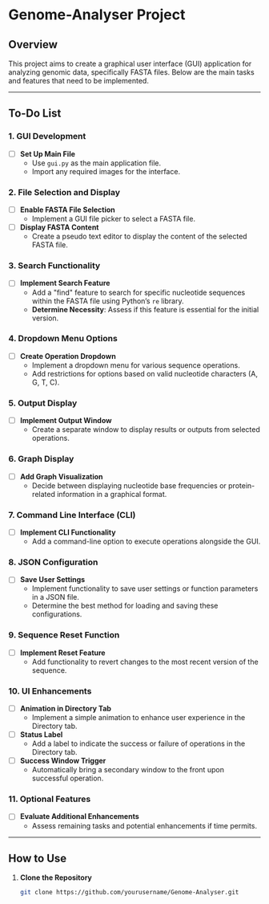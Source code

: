 # Genome-Analyser Project

## Overview
This project aims to create a graphical user interface (GUI) application for analyzing genomic data, specifically FASTA files. Below are the main tasks and features that need to be implemented.

---

## To-Do List

### 1. GUI Development
- [ ] **Set Up Main File**
  - Use `gui.py` as the main application file.
  - Import any required images for the interface.

### 2. File Selection and Display
- [ ] **Enable FASTA File Selection**
  - Implement a GUI file picker to select a FASTA file.
- [ ] **Display FASTA Content**
  - Create a pseudo text editor to display the content of the selected FASTA file.

### 3. Search Functionality
- [ ] **Implement Search Feature**
  - Add a "find" feature to search for specific nucleotide sequences within the FASTA file using Python’s `re` library.
  - **Determine Necessity**: Assess if this feature is essential for the initial version.

### 4. Dropdown Menu Options
- [ ] **Create Operation Dropdown**
  - Implement a dropdown menu for various sequence operations.
  - Add restrictions for options based on valid nucleotide characters (A, G, T, C).

### 5. Output Display
- [ ] **Implement Output Window**
  - Create a separate window to display results or outputs from selected operations.

### 6. Graph Display
- [ ] **Add Graph Visualization**
  - Decide between displaying nucleotide base frequencies or protein-related information in a graphical format.

### 7. Command Line Interface (CLI)
- [ ] **Implement CLI Functionality**
  - Add a command-line option to execute operations alongside the GUI.

### 8. JSON Configuration
- [ ] **Save User Settings**
  - Implement functionality to save user settings or function parameters in a JSON file.
  - Determine the best method for loading and saving these configurations.

### 9. Sequence Reset Function
- [ ] **Implement Reset Feature**
  - Add functionality to revert changes to the most recent version of the sequence.

### 10. UI Enhancements
- [ ] **Animation in Directory Tab**
  - Implement a simple animation to enhance user experience in the Directory tab.
- [ ] **Status Label**
  - Add a label to indicate the success or failure of operations in the Directory tab.
- [ ] **Success Window Trigger**
  - Automatically bring a secondary window to the front upon successful operation.

### 11. Optional Features
- [ ] **Evaluate Additional Enhancements**
  - Assess remaining tasks and potential enhancements if time permits.

---

## How to Use
1. **Clone the Repository**
   ```bash
   git clone https://github.com/yourusername/Genome-Analyser.git
